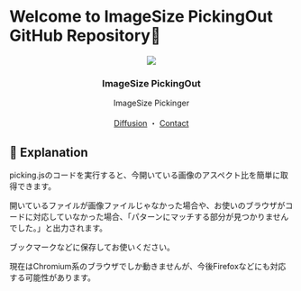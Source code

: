 # Welcome to ImageSize PickingOut GitHub Repository👋
<p align="center">
  <img src="https://i.hasilan.net/imagesize-pickingout.png" />
  <h3 align="center">ImageSize PickingOut</h3>
  <p align="center">
  ImageSize Pickinger
  <br>
  <br>
  <a href="https://twitter.com/intent/post?text=ImageSize PickingOutは、画像のアスペクト比を簡単に取得することができます。&url=https://github.com/hasil4n/imagesize-pickingout&related=Hasil4n">Diffusion</a>
  ・
  <a href="https://hasilan.net/#contact">Contact</a>
  </p>
</p>

## 📄 Explanation
picking.jsのコードを実行すると、今開いている画像のアスペクト比を簡単に取得できます。

開いているファイルが画像ファイルじゃなかった場合や、お使いのブラウザがコードに対応していなかった場合、「パターンにマッチする部分が見つかりませんでした。」と出力されます。

ブックマークなどに保存してお使いください。

現在はChromium系のブラウザでしか動きませんが、今後Firefoxなどにも対応する可能性があります。
